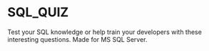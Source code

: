 # SQL_QUIZ
Test your SQL knowledge or help train your developers with these interesting questions. Made for MS SQL Server.
